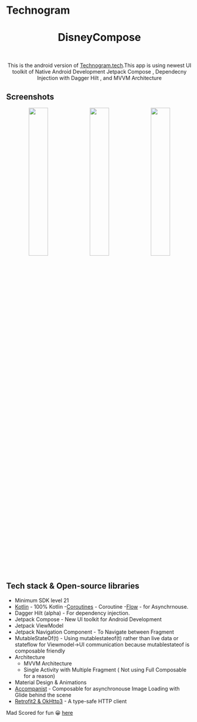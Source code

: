 # Technogram

<h1 align="center">DisneyCompose</h1></br>
<p align="center">  
This is the android version of <a href="https://technogram.tech">Technogram.tech</a>.This app is using newest UI toolkit of Native Android Development Jetpack Compose , Dependecny Injection with Dagger Hilt , and MVVM Architecture
</p>

## Screenshots
<p align="center">
<img src="/Preview/ss1" width="32%"/>
<img src="/Preview/ss1" width="32%"/>
<img src="/Preview/ss1" width="32%"/>
</p>

## Tech stack & Open-source libraries
- Minimum SDK level 21
- [Kotlin](https://kotlinlang.org/) -  100% Kotlin 
-[Coroutines](https://github.com/Kotlin/kotlinx.coroutines) - Coroutine 
-[Flow](https://kotlin.github.io/kotlinx.coroutines/kotlinx-coroutines-core/kotlinx.coroutines.flow/) - for Asynchrnouse.
- Dagger Hilt (alpha) - For dependency injection.
- Jetpack Compose - New UI toolkit for Android Development
- Jetpack ViewModel 
- Jetpack Navigation Component - To Navigate between Fragment
- MutableStateOf(t) - Using mutablestateof(t) rather than live data or stateflow for Viewmodel->UI communication because mutablestateof is composable friendly
- Architecture
  - MVVM Architecture
  - Single Activity with Multiple Fragment ( Not using Full Composable for a reason)
- Material Design & Animations
- [Accompanist](https://github.com/chrisbanes/accompanist) - Composable for asynchronouse Image Loading with Glide behind the scene
- [Retrofit2 & OkHttp3](https://github.com/square/retrofit) - A type-safe HTTP client



Mad Scored for fun 😀 <a href="https://madscorecard.withgoogle.com/scorecards/162835206/#summary">here</a>




